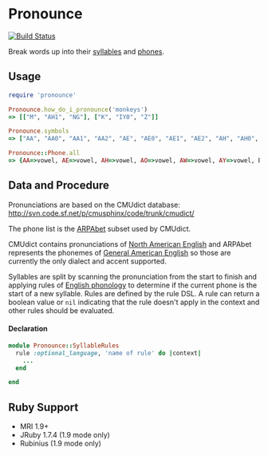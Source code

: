 # Pronounce

[![Build Status](https://travis-ci.org/josephwilk/pronounce.png?branch=master)](https://travis-ci.org/josephwilk/pronounce)


Break words up into their <a href="http://en.wikipedia.org/wiki/Syllable">syllables</a> and <a href="http://en.wikipedia.org/wiki/Phone_(phonetics)">phones</a>.

## Usage

```ruby
require 'pronounce'

Pronounce.how_do_i_pronounce('monkeys')
=> [["M", "AH1", "NG"], ["K", "IY0", "Z"]]

Pronounce.symbols
=> ["AA", "AA0", "AA1", "AA2", "AE", "AE0", "AE1", "AE2", "AH", "AH0", "AH1", "AH2", "AO", "AO0", "AO1", "AO2", "AW", "AW0", "AW1", "AW2", "AY", "AY0", "AY1", "AY2", "B", "CH", "D", "DH", "EH", "EH0", "EH1", "EH2", "ER", "ER0", "ER1", "ER2", "EY", "EY0", "EY1", "EY2", "F", "G", "HH", "IH", "IH0", "IH1", "IH2", "IY", "IY0", "IY1", "IY2", "JH", "K", "L", "M", "N", "NG", "OW", "OW0", "OW1", "OW2", "OY", "OY0", "OY1", "OY2", "P", "R", "S", "SH", "T", "TH", "UH", "UH0", "UH1", "UH2", "UW", "UW0", "UW1", "UW2", "V", "W", "Y", "Z", "ZH"]

Pronounce::Phone.all
=> {AA=>vowel, AE=>vowel, AH=>vowel, AO=>vowel, AW=>vowel, AY=>vowel, B=>stop, CH=>affricate, D=>stop, DH=>fricative, EH=>vowel, ER=>vowel, EY=>vowel, F=>fricative, G=>stop, HH=>aspirate, IH=>vowel, IY=>vowel, JH=>affricate, K=>stop, L=>liquid, M=>nasal, N=>nasal, NG=>nasal, OW=>vowel, OY=>vowel, P=>stop, R=>liquid, S=>fricative, SH=>fricative, T=>stop, TH=>fricative, UH=>vowel, UW=>vowel, V=>fricative, W=>semivowel, Y=>semivowel, Z=>fricative, ZH=>fricative}

```

## Data and Procedure

Pronunciations are based on the CMUdict database: http://svn.code.sf.net/p/cmusphinx/code/trunk/cmudict/

The phone list is the <a href="http://en.wikipedia.org/wiki/Arpabet">ARPAbet</a> subset used by CMUdict.

CMUdict contains pronunciations of <a href="http://en.wikipedia.org/wiki/North_American_English">North American English</a> and ARPAbet represents the phonemes of <a href="http://en.wikipedia.org/wiki/General_American">General American English</a> so those are currently the only dialect and accent supported.

Syllables are split by scanning the pronunciation from the start to finish and applying rules of <a href="http://en.wikipedia.org/wiki/English_phonology">English phonology</a> to determine if the current phone is the start of a new syllable. Rules are defined by the rule DSL. A rule can return a boolean value or `nil` indicating that the rule doesn't apply in the context and other rules should be evaluated.

#### Declaration
```ruby
module Pronounce::SyllableRules
  rule :optional_language, 'name of rule' do |context|
    ...
  end

end
```

## Ruby Support

* MRI 1.9+
* JRuby 1.7.4 (1.9 mode only)
* Rubinius (1.9 mode only)
